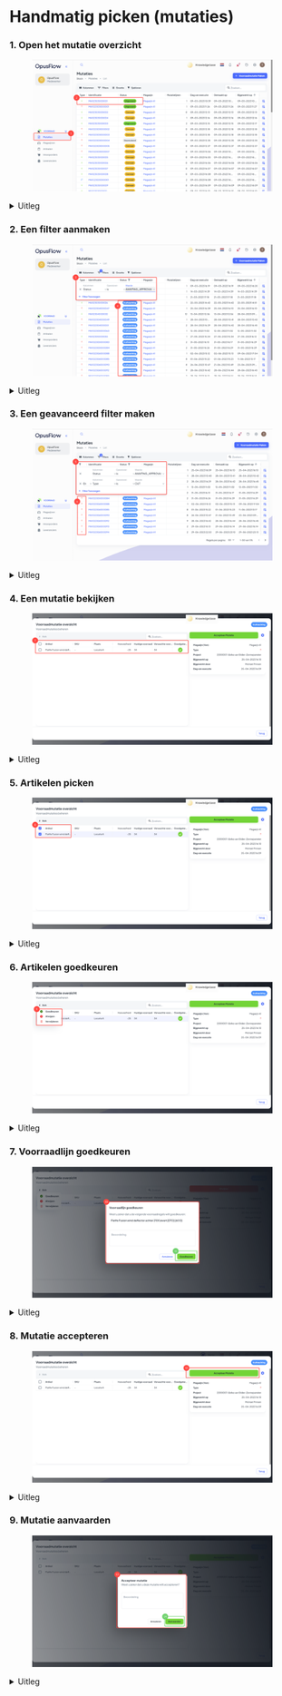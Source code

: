 # Handmatig picken (mutaties)

### 1.  Open het mutatie overzicht

<figure><img src="../../.gitbook/assets/1 Bekijk de mutatielijst.svg" alt=""><figcaption></figcaption></figure>

<details>

<summary>Uitleg</summary>

1. Ga naar de menubalk en druk op "Mutaties" om het mutatieoverzicht te openen.
2. In deze regels zie je de details van een mutatie.
   * Groen pijltje naar beneden staat voor een inkomende mutatie
   * Rood pijltje naar boven voor uitgaande mutatie
   * Twee blauwe pijltjes staan voor een voorraadcontrole

</details>

### 2. Een filter aanmaken

<figure><img src="../../.gitbook/assets/2 Stel filter in op orders die gepikt moeten worden (1).svg" alt=""><figcaption></figcaption></figure>

<details>

<summary>Uitleg</summary>

Door een filter aan te maken, kun je bepalen welke regels je wilt zien. Een voorbeeld kan zijn dat je alleen de mutaties met de status "In awachting" wil zien.

3. Door op "Filters" te klikken wordt dit scherm getoont. In dit scherm kun je het filter instellen. In het voorbeeld is gekozen om de rijen te filteren op: "_Status is Awaiting Approval"._ Awaiting approval staat voor de status "In afwachting", mutaties met deze status moeten worden gepicked door de orderpicker.
4. Nu het filter is ingesteld zul je zien dat enkel de rijen welke voldoen aan deze voorwaarde worden getoond. Je ziet hier nu alleen de status "In afwachting".

</details>

### 3. Een geavanceerd filter maken

<figure><img src="../../.gitbook/assets/3 stel filter in op uitgaande mutaties (1).svg" alt=""><figcaption></figcaption></figure>

<details>

<summary>Uitleg</summary>

5. Je kunt aan een filter extra filterregels toevoegen door op "+ Filter Toevoegen" te drukken. Je kunt kiezen uit verschillende instellingen voor deze extra filterregel:
   * En: Alleen de rijen die voldoen aan alle filter regels worden getoond.
   * Of: Alleen rijen die voldoen aan één of allebei de filter regels worden getoond.
6. Het filter in het voorbeeld in ingesteld op: "_Status is Awaiting Approval En het type is OUT"._ Nu worden enkel de regels getoont welke de status "In afwachting" hebben en een uitgaande mutatie zijn. Dit zie je terug in deze resultaten, het rode pijltje staat voor uitgaande mutaties.

</details>

### 4. Een mutatie bekijken

<figure><img src="../../.gitbook/assets/4 bekijk de mutatie (1).svg" alt=""><figcaption></figcaption></figure>

<details>

<summary>Uitleg</summary>

Wanneer je een mutatie opent kom je in dit overzicht. Hier vind je de informatie van de mutatie.

7. Hier zie je de artikelen welke klaar staan om gemuteert te worden.

</details>

### 5. Artikelen picken

<figure><img src="../../.gitbook/assets/5 Keur de mutaties goed (1).svg" alt=""><figcaption></figcaption></figure>

<details>

<summary>Uitleg</summary>

Om een mutatie uit te kunnen voeren moeten de artikelen worden goedgekeurd. Dit kun je gebruiken om te controleren of je alle artikelen hebt gepicked.

8. Selecteer de artikelen welke je goed wilt keuren.

</details>

### 6. Artikelen goedkeuren

<figure><img src="../../.gitbook/assets/6 Keur goed (1).svg" alt=""><figcaption></figcaption></figure>

<details>

<summary>Uitleg</summary>

9. Druk op "Bulk", kies of je de geselecteerde artikelen wilt goedkeuren, afwijzen of wilt verwijderen uit de mutatie.

Het is ook mogelijk om artikelen af te wijzen, of van de picklist te verwijderen.

</details>

### 7. Voorraadlijn goedkeuren

<figure><img src="../../.gitbook/assets/7 Keur goed (1).svg" alt=""><figcaption></figcaption></figure>

<details>

<summary>Uitleg</summary>

10. Nadat je in de vorige stap de artikelen hebt geselecteerd om goed te keuren wordt dit scherm getoond. Hier wordt weergegeven welke artikelen je op het punt staat goed te keuren, eventueel is het nog mogelijk om een opmerking achter te laten.
11. Druk op "Goedkeuren" om de voorraadlijn goed te keuren.

</details>

### 8. Mutatie accepteren

<figure><img src="../../.gitbook/assets/8 Check (1).svg" alt=""><figcaption></figcaption></figure>

<details>

<summary>Uitleg</summary>

12. Nadat je de artikelen hebt goedgekeurd moet je de mutatie accepteren, hierdoor wordt de mutatie weergegeven als geaccepteerd. Daardoor beland deze in de volgende status waarin het mogelijk is om de mutatie door te voeren.

</details>

### 9. Mutatie aanvaarden

<figure><img src="../../.gitbook/assets/9 Accepteer de mutatie.svg" alt=""><figcaption></figcaption></figure>

<details>

<summary>Uitleg</summary>

13. Door in de vorige stap op "Mutatie accepteren" te drukken wordt dit scherm getoond, hierin is het mogelijk om eventueel een opmerking te plaatsen.
14. Druk op "Aanvaarden" om de acceptatie te aanvaarden.

</details>



